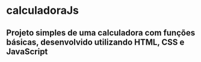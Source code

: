 # calculadoraJs
## Projeto simples de uma calculadora com funções básicas, desenvolvido utilizando HTML, CSS e JavaScript
